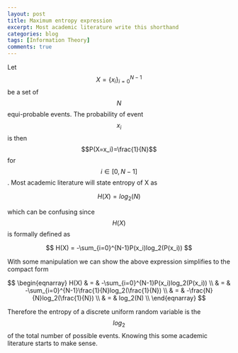 ```yaml
---
layout: post
title: Maximum entropy expression
excerpt: Most academic literature write this shorthand
categories: blog
tags: [Information Theory]
comments: true
---
```


Let $$X = \{x_i\}_{i=0}^{N-1}$$ be a set of $$N$$ equi-probable events.  The probability of event $$x_i$$ is then $$P(X=x_i)=\frac{1}{N}$$ for $$i \in [0,N-1]$$.  Most academic literature will state entropy of X as 

$$
H(X) = log_2(N)
$$

which can be confusing since $$H(X)$$ is formally defined as

$$
H(X) = -\sum_{i=0}^{N-1}P(x_i)log_2(P(x_i))
$$

With some manipulation we can show the above expression simplifies to the compact form

$$
\begin{eqnarray}
H(X) & = & -\sum_{i=0}^{N-1}P(x_i)log_2(P(x_i)) \\
& = & -\sum_{i=0}^{N-1}\frac{1}{N}log_2(\frac{1}{N}) \\
& = & -\frac{N}{N}log_2(\frac{1}{N}) \\
& = & log_2(N) \\
\end{eqnarray}
$$

Therefore the entropy of a discrete uniform random variable is the $$log_2$$ of the total number of possible events.  Knowing this some academic literature starts to make sense.
